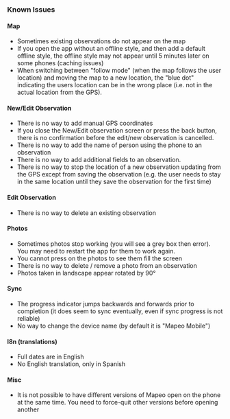 ### Known Issues

#### Map

- Sometimes existing observations do not appear on the map
- If you open the app without an offline style, and then add a default offline
  style, the offline style may not appear until 5 minutes later on some phones
  (caching issues)
- When switching between "follow mode" (when the map follows the user
  location) and moving the map to a new location, the "blue dot" indicating the
  users location can be in the wrong place (i.e. not in the actual location from
  the GPS).

#### New/Edit Observation

- There is no way to add manual GPS coordinates
- If you close the New/Edit observation screen or
  press the back button, there is no confirmation before the edit/new
  observation is cancelled.
- There is no way to add the name of person using the
  phone to an observation
- There is no way to add additional fields to an
  observation.
- There is no way to stop the location of a new observation updating from the
  GPS except from saving the observation (e.g. the user needs to stay in the
  same location until they save the observation for the first time)

#### Edit Observation

- There is no way to delete an existing observation

#### Photos

- Sometimes photos stop working (you will see a grey box then error). You may
  need to restart the app for them to work again.
- You cannot press on the photos to see them fill the screen
- There is no way to delete / remove a photo from an observation
- Photos taken in landscape appear rotated by 90°

#### Sync

- The progress indicator jumps backwards and forwards prior to
  completion (it does seem to sync eventually, even if sync progress is not
  reliable)
- No way to change the device name (by default it is "Mapeo Mobile")

#### I8n (translations)

- Full dates are in English
- No English translation, only in Spanish

#### Misc

- It is not possible to have different versions of Mapeo open on the
  phone at the same time. You need to force-quit other versions before opening
  another
